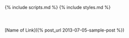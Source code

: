 <html>
    <head>
        {% include scripts.md %}
        {% include styles.md %}
    </head>
    <body>
        <header></header>
        <section>
            [Name of Link]({% post_url 2013-07-05-sample-post %})
        </section>
        <footer></footer>
    </body>
</html>
